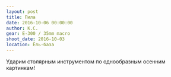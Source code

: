 ```yaml
---
layout: post
title: Пила
date: 2016-10-06 00:00:00
author: К.С.
gear: E-300 / 35mm macro
shoot_date: 2016-10-03
location: Ёль-база
---
```


Ударим столярным инструментом по однообразным осенним картинкам!

